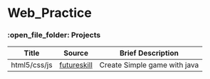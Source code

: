 # Web_Practice

<h3>:open_file_folder: Projects</h3>

|Title |Source  | Brief Description
| ------------- |:-------------:|:-------------:|
|      html5/css/js       |[futureskill](https://github.com/caunhach/futureskill_html-css-js)     |Create Simple game with java|
